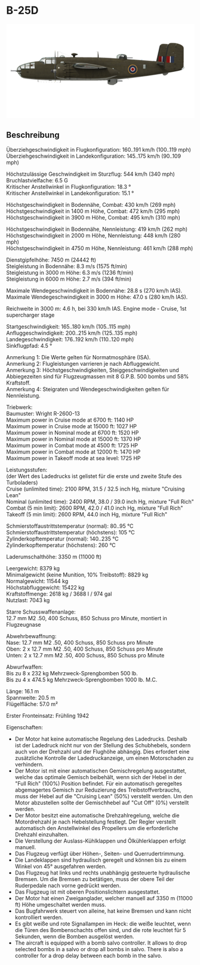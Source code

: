 # B-25D  
  
![b25draf](../images/b25draf.png)  
  
## Beschreibung  
  
Überziehgeschwindigkeit in Flugkonfiguration: 160..191 km/h (100..119 mph)  
Überziehgeschwindigkeit in Landekonfiguration: 145..175 km/h (90..109 mph)  
  
Höchstzulässige Geschwindigkeit im Sturzflug: 544 km/h (340 mph)  
Bruchlastvielfache: 6.5 G  
Kritischer Anstellwinkel in Flugkonfiguration: 18.3 °  
Kritischer Anstellwinkel in Landekonfiguration: 15.1 °  
  
Höchstgeschwindigkeit in Bodennähe, Combat: 430 km/h (269 mph)  
Höchstgeschwindigkeit in 1400 m Höhe, Combat: 472 km/h (295 mph)  
Höchstgeschwindigkeit in 3900 m Höhe, Combat: 495 km/h (310 mph)  
  
Höchstgeschwindigkeit in Bodennähe, Nennleistung: 419 km/h (262 mph)  
Höchstgeschwindigkeit in 2000 m Höhe, Nennleistung: 448 km/h (280 mph)  
Höchstgeschwindigkeit in 4750 m Höhe, Nennleistung: 461 km/h (288 mph)  
  
Dienstgipfelhöhe: 7450 m (24442 ft)  
Steigleistung in Bodennähe: 8.3 m/s (1575 ft/min)  
Steigleistung in 3000 m Höhe: 6.3 m/s (1236 ft/min)  
Steigleistung in 6000 m Höhe: 2.7 m/s (394 ft/min)  
  
Maximale Wendegeschwindigkeit in Bodennähe: 28.8 s (270 km/h IAS).  
Maximale Wendegeschwindigkeit in 3000 m Höhe: 47.0 s (280 km/h IAS).  
  
Reichweite in 3000 m: 4.6 h, bei 330 km/h IAS. Engine mode - Cruise, 1st supercharger stage  
  
Startgeschwindigkeit: 165..180 km/h (105..115 mph)  
Anfluggeschwindigkeit: 200..215 km/h (125..135 mph)  
Landegeschwindigkeit: 176..192 km/h (110..120 mph)  
Sinkflugpfad: 4.5 °  
  
Anmerkung 1: Die Werte gelten für Normatmosphäre (ISA).  
Anmerkung 2: Flugleistungen varrieren je nach Abfluggewicht.  
Anmerkung 3: Höchstgeschwindigkeiten, Steiggeschwindigkeiten und Abbiegezeiten sind für Flugzeugmassen mit 8 G.P.B. 500 bombs und 58% Kraftstoff.  
Anmerkung 4: Steigraten und Wendegeschwindigkeiten gelten für Nennleistung.  
  
Triebwerk:  
Baumuster: Wright R-2600-13  
Maximum power in Cruise mode at 6700 ft: 1140 HP  
Maximum power in Cruise mode at 15000 ft: 1027 HP  
Maximum power in Nominal mode at 6700 ft: 1520 HP  
Maximum power in Nominal mode at 15000 ft: 1370 HP  
Maximum power in Combat mode at 4500 ft: 1725 HP  
Maximum power in Combat mode at 12000 ft: 1470 HP  
Maximum power in Takeoff mode at sea level: 1725 HP  
  
Leistungsstufen:  
(der Wert des Ladedrucks ist gelistet für die erste und zweite Stufe des Turboladers)  
Cruise (unlimited time): 2100 RPM, 31.5 / 32.5 inch Hg, mixture "Cruising Lean"   
Nominal (unlimited time): 2400 RPM, 38.0 / 39.0 inch Hg, mixture "Full Rich"   
Combat (5 min limit): 2600 RPM, 42.0 / 41.0 inch Hg, mixture "Full Rich"    
Takeoff (5 min limit): 2600 RPM, 44.0 inch Hg, mixture "Full Rich"    
  
Schmierstoffaustrittstemperatur (normal): 80..95 °C  
Schmierstoffaustrittstemperatur (höchstens): 105 °C  
Zylinderkopftemperatur (normal): 140..235 °C  
Zylinderkopftemperatur (höchstens): 260 °C  
  
Laderumschalthöhe: 3350 m (11000 ft)  
  
Leergewicht: 8379 kg  
Minimalgewicht (keine Munition, 10% Treibstoff): 8829 kg  
Normalgewicht: 11544 kg  
Höchstabfluggewicht: 15422 kg  
Kraftstoffmenge: 2618 kg / 3688 l / 974 gal  
Nutzlast: 7043 kg  
  
Starre Schusswaffenanlage:  
12.7 mm M2 .50, 400 Schuss, 850 Schuss pro Minute, montiert in Flugzeugnase  
  
Abwehrbewaffnung:  
Nase: 12.7 mm M2 .50, 400 Schuss, 850 Schuss pro Minute  
Oben: 2 x 12.7 mm M2 .50, 400 Schuss, 850 Schuss pro Minute  
Unten: 2 x 12.7 mm M2 .50, 400 Schuss, 850 Schuss pro Minute  
  
Abwurfwaffen:  
Bis zu 8 x 232 kg Mehrzweck-Sprengbomben 500 lb.  
Bis zu 4 x 474.5 kg Mehrzweck-Sprengbomben 1000 lb. M.C.  
  
Länge: 16.1 m  
Spannweite: 20.5 m  
Flügelfläche: 57.0 m²  
  
Erster Fronteinsatz: Frühling 1942  
  
Eigenschaften:  
- Der Motor hat keine automatische Regelung des Ladedrucks. Deshalb ist der Ladedruck nicht nur von der Stellung des Schubhebels, sondern auch von der Drehzahl und der Flughöhe abhängig. Dies erfordert eine zusätzliche Kontrolle der Ladedruckanzeige, um einen Motorschaden zu verhindern.  
- Der Motor ist mit einer automatischen Gemischregelung ausgestattet, welche das optimale Gemisch beibehält, wenn sich der Hebel in der "Full Rich" (100%) Position befindet. Für ein automatisch geregeltes abgemagertes Gemisch zur Reduzierung des Treibstoffverbrauchs, muss der Hebel auf die "Cruising Lean" (50%) verstellt werden. Um den Motor abzustellen sollte der Gemischhebel auf "Cut Off" (0%) verstellt werden.  
- Der Motor besitzt eine automatische Drehzahlregelung, welche die Motordrehzahl je nach Hebelstellung festlegt. Der Regler verstellt automatisch den Anstellwinkel des Propellers um die erforderliche Drehzahl einzuhalten.  
- Die Verstellung der Auslass-Kühlklappen und Ölkühlerklappen erfolgt manuell.  
- Das Flugzeug verfügt über Höhen-, Seiten- und Querrudertrimmung.  
- Die Landeklappen sind hydraulisch geregelt und können bis zu einem Winkel von 45° ausgefahren werden.  
- Das Flugzeug hat links und rechts unabhängig gesteuerte hydraulische Bremsen. Um die Bremsen zu betätigen, muss der obere Teil der Ruderpedale nach vorne gedrückt werden.  
- Das Flugzeug ist mit oberen Positionslichtern ausgestattet.  
- Der Motor hat einen Zweiganglader, welcher manuell auf 3350 m (11000 ft) Höhe umgeschaltet werden muss.  
- Das Bugfahrwerk steuert von alleine, hat keine Bremsen und kann nicht kontrolliert werden.  
- Es gibt weiße und rote Signallampen im Heck: die weiße leuchtet, wenn die Türen des Bombenschachts offen sind, und die rote leuchtet für 5 Sekunden, wenn die Bomben ausgelöst werden.  
- The aircraft is equipped with a bomb salvo controller. It allows to drop selected bombs in a salvo or drop all bombs in salvo. There is also a controller for a drop delay between each bomb in the salvo.  